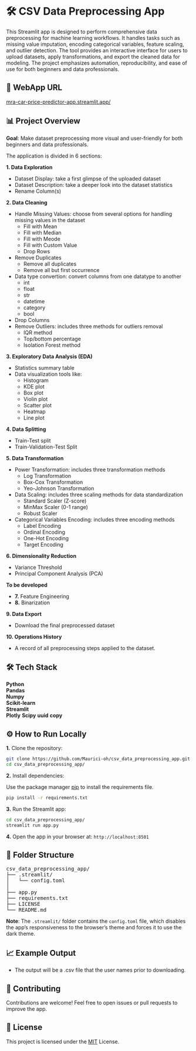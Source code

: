 # 🛠️ CSV Data Preprocessing App

This Streamlit app is designed to perform comprehensive data preprocessing for machine learning workflows. It handles tasks such as missing value imputation, encoding categorical variables, feature scaling, and outlier detection. The tool provides an interactive interface for users to upload datasets, apply transformations, and export the cleaned data for modeling. The project emphasizes automation, reproducibility, and ease of use for both beginners and data professionals.

## 🔗 WebApp URL
[mra-car-price-predictor-app.streamlit.app/](https://csvdatapreprocessingapp-mra11.streamlit.app/)

## 📊 Project Overview
**Goal**: Make dataset preprocessing more visual and user-friendly for both beginners and data professionals.

The application is divided in 6 sections:

**1. Data Exploration**
* Dataset Display: take a first glimpse of the uploaded dataset
* Dataset Description: take a deeper look into the dataset statistics
* Rename Column(s)

**2. Data Cleaning**
* Handle Missing Values: choose from several options for handling missing values in the dataset
    * Fill with Mean
    * Fill with Median
    * Fill with Meode
    * Fill with Custom Value
    * Drop Rows
* Remove Duplicates
    * Remove all duplicates
    * Remove all but first occurrence
* Data type convertion: convert columns from one datatype to another
    * int
    * float
    * str
    * datetime
    * category
    * bool
* Drop Columns
* Remove Outliers: includes three methods for outliers removal
    * IQR method
    * Top/bottom percentage
    * Isolation Forest method

**3. Exploratory Data Analysis (EDA)**
* Statistics summary table 
* Data visualization tools like:
    * Histogram
    * KDE plot
    * Box plot
    * Violin plot
    * Scatter plot
    * Heatmap
    * Line plot

**4. Data Splitting**
* Train-Test split
* Train-Validation-Test Split

**5. Data Transformation**
* Power Transformation: includes three transformation methods
    * Log Transformation
    * Box-Cox Transformation
    * Yeo-Johnson Transformation
* Data Scaling: includes three scaling methods for data standardization
    * Standard Scaler (Z-score)
    * MinMax Scaler (0-1 range)
    * Robust Scaler
* Categorical Variables Encoding: includes three encoding methods
    * Label Encoding
    * Ordinal Encoding
    * One-Hot Encoding
    * Target Encoding

**6. Dimensionality Reduction**
* Variance Threshold
* Principal Component Analysis (PCA)

**To be developed**
* **7.** Feature Engineering
* **8.** Binarization

**9. Data Export**
* Download the final preprocessed dataset

**10. Operations History**
* A record of all preprocessing steps applied to the dataset.


## 🛠️ Tech Stack

**Python**  
**Pandas**  
**Numpy**  
**Scikit-learn**   
**Streamlit**  
**Plotly**
**Scipy**
**uuid**
**copy**


## ⚙️ How to Run Locally

**1.** Clone the repository:
```bash
git clone https://github.com/Maurici-oh/csv_data_preprocessing_app.git
cd csv_data_preprocessing_app/
```
**2.** Install dependencies:

Use the package manager [pip](https://pip.pypa.io/en/stable/) to install the requirements file.

```bash
pip install -r requirements.txt
```
**3.** Run the Streamlit app:

```bash
cd csv_data_preprocessing_app/
streamlit run app.py
```
**4.** Open the app in your browser at: `http://localhost:8501`

## 🧾 Folder Structure
<pre>
csv_data_preprocessing_app/  
├── .streamlit/
│   └── config.toml   
│   
├── app.py
├── requirements.txt
├── LICENSE
└── README.md
</pre>

**Note**: The `.streamlit/` folder contains the `config.toml` file, which disables the app’s responsiveness to the browser’s theme and forces it to use the dark theme.

## 📈 Example Output

* The output will be a .csv file that the user names prior to downloading.

## 🤝 Contributing

Contributions are welcome! Feel free to open issues or pull requests to improve the app.

## 📄 License

This project is licensed under the [MIT](https://choosealicense.com/licenses/mit/) License.




